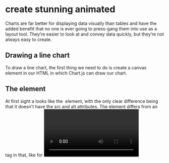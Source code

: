# create stunning animated  
Charts are far better for displaying data visually than tables and have the added benefit that no one is ever going to press-gang them into use as a layout tool.
They’re easier to look at and convey data quickly, but they’re not always easy to create.
 ## Drawing a line chart
To draw a line chart, the first thing we need to do is create a canvas element in our HTML in which Chart.js can draw our chart. 
## The <canvas> element
At first sight a <canvas> looks like the <img> element, with the only clear difference being that it doesn't have the src and alt attributes.
The <canvas> element differs from an <img> tag in that, like for <video>, <audio>, or <picture> elements, it is easy to define some fallback content,
to be displayed in older browsers not supporting it, like versions of Internet Explorer earlier than version 9 or textual browsers. 
fillStyle = color
Sets the style used when filling shapes.
strokeStyle = color
Sets the style for shapes' outlines.
*The canvas rendering context provides two methods to render text:*
fillText(text, x, y [, maxWidth])
Fills a given text at the given (x,y) position. Optionally with a maximum width to draw.
strokeText(text, x, y [, maxWidth])
Strokes a given text at the given (x,y) position. Optionally with a maximum width to draw.
